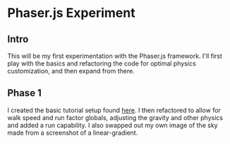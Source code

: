 # Phaser.js Experiment

## Intro
This will be my first experimentation with the Phaser.js framework.  I'll first play with the basics and refactoring the code for optimal physics customization, and then expand from there.

## Phase 1
I created the basic tutorial setup found [here](https://phaser.io/tutorials/making-your-first-phaser-3-game/index).  I then refactored to allow for walk speed and run factor globals, adjusting the gravity and other physics and added a run capability.  I also swapped out my own image of the sky made from a screenshot of a linear-gradient.
